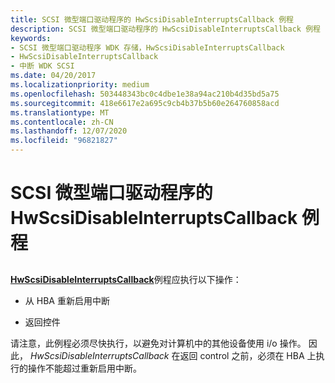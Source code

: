 ```yaml
---
title: SCSI 微型端口驱动程序的 HwScsiDisableInterruptsCallback 例程
description: SCSI 微型端口驱动程序的 HwScsiDisableInterruptsCallback 例程
keywords:
- SCSI 微型端口驱动程序 WDK 存储，HwScsiDisableInterruptsCallback
- HwScsiDisableInterruptsCallback
- 中断 WDK SCSI
ms.date: 04/20/2017
ms.localizationpriority: medium
ms.openlocfilehash: 503448343bc0c4dbe1e38a94ac210b4d35bd5a75
ms.sourcegitcommit: 418e6617e2a695c9cb4b37b5b60e264760858acd
ms.translationtype: MT
ms.contentlocale: zh-CN
ms.lasthandoff: 12/07/2020
ms.locfileid: "96821827"
---
```

# <a name="scsi-miniport-drivers-hwscsidisableinterruptscallback-routine"></a>SCSI 微型端口驱动程序的 HwScsiDisableInterruptsCallback 例程


## <span id="ddk_scsi_miniport_drivers_hwscsidisableinterruptscallback_routine_kg"></span><span id="DDK_SCSI_MINIPORT_DRIVERS_HWSCSIDISABLEINTERRUPTSCALLBACK_ROUTINE_KG"></span>


[**HwScsiDisableInterruptsCallback**](/previous-versions/windows/hardware/drivers/ff557288(v=vs.85))例程应执行以下操作：

-   从 HBA 重新启用中断

-   返回控件

请注意，此例程必须尽快执行，以避免对计算机中的其他设备使用 i/o 操作。 因此， *HwScsiDisableInterruptsCallback* 在返回 control 之前，必须在 HBA 上执行的操作不能超过重新启用中断。

 

